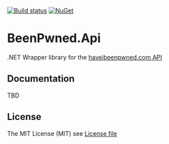 [![Build status](https://ci.appveyor.com/api/projects/status/8l9ae2irxxhvo0dq?svg=true)](https://ci.appveyor.com/project/jfversluis/beenpwned-api) [![NuGet](https://img.shields.io/nuget/v/BeenPwned.Api.svg)](https://www.nuget.org/packages/BeenPwned.Api/)

# BeenPwned.Api
.NET Wrapper library for the [haveibeenpwned.com API](https://haveibeenpwned.com/api/)

## Documentation
TBD

## License
The MIT License (MIT) see [License file](LICENSE)
